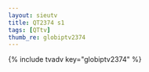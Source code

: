 ```yaml
--- 
layout: sieutv
title: QT2374 s1
tags: [QTtv]
thumb_re: globiptv2374
---
```

{% include tvadv key="globiptv2374" %} 
